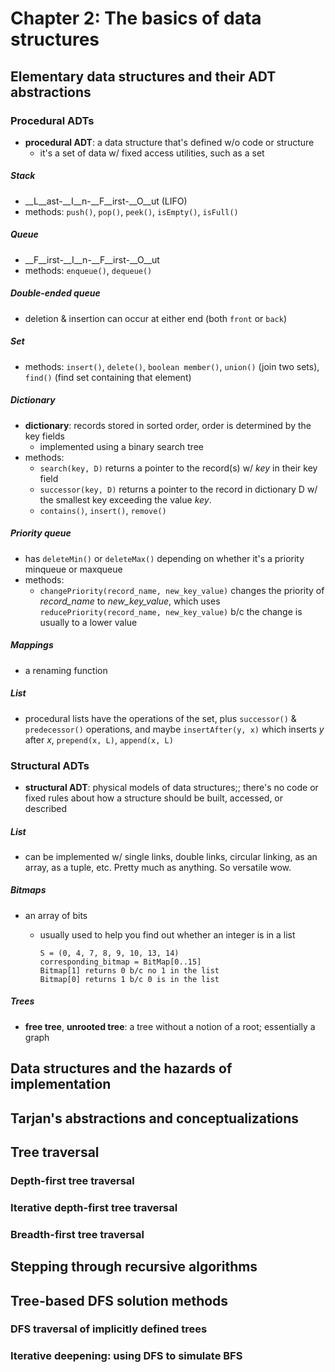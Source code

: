 # Chapter 2: The basics of data structures

## Elementary data structures and their ADT abstractions

### Procedural ADTs

* __procedural ADT__: a data structure that's defined w/o code or structure
  - it's a set of data w/ fixed access utilities, such as a set

##### Stack

* __L__ast-__I__n-__F__irst-__O__ut (LIFO)
* methods: `push()`, `pop()`, `peek()`, `isEmpty()`, `isFull()`

##### Queue

* __F__irst-__I__n-__F__irst-__O__ut
* methods: `enqueue()`, `dequeue()`

##### Double-ended queue

* deletion & insertion can occur at either end (both `front` or `back`)

##### Set

* methods: `insert()`, `delete()`, `boolean member()`, `union()` (join two sets), `find()` (find set containing that element)

##### Dictionary

* __dictionary__: records stored in sorted order, order is determined by the key fields
  * implemented using a binary search tree
* methods:
  * `search(key, D)` returns a pointer to the record(s) w/ _key_ in their key field
  * `successor(key, D)` returns a pointer to the record in dictionary D w/ the smallest key exceeding the value _key_.
  * `contains()`, `insert()`, `remove()`

##### Priority queue

* has `deleteMin()` or `deleteMax()` depending on whether it's a priority minqueue or maxqueue 
* methods:
  * `changePriority(record_name, new_key_value)` changes the priority of _record_name_ to _new_key_value_, which uses `reducePriority(record_name, new_key_value)` b/c the change is usually to a lower value

##### Mappings

* a renaming function

##### List

* procedural lists have the operations of the set, plus `successor()` & `predecessor()` operations, and maybe `insertAfter(y, x)` which inserts _y_ after _x_, `prepend(x, L)`, `append(x, L)`



### Structural ADTs

* __structural ADT__: physical models of data structures;; there's no code or fixed rules about how a structure should be built, accessed, or described

##### List

* can be implemented w/ single links, double links, circular linking, as an array, as a tuple, etc. Pretty much as anything. So versatile wow.

##### Bitmaps

* an array of bits
  
  * usually used to help you find out whether an integer is in a list
    
    ``` 
    S = (0, 4, 7, 8, 9, 10, 13, 14)
    corresponding_bitmap = BitMap[0..15]
    Bitmap[1] returns 0 b/c no 1 in the list
    Bitmap[0] returns 1 b/c 0 is in the list
    ```

##### Trees

* __free tree__, __unrooted tree__: a tree without a notion of a root; essentially a graph



## Data structures and the hazards of implementation

## Tarjan's abstractions and conceptualizations

## Tree traversal

### Depth-first tree traversal

### Iterative depth-first tree traversal

### Breadth-first tree traversal

## Stepping through recursive algorithms

## Tree-based DFS solution methods

### DFS traversal of implicitly defined trees

### Iterative deepening: using DFS to simulate BFS


